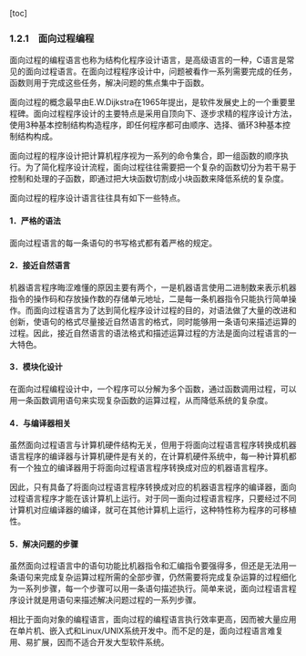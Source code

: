 [toc]

### 1.2.1　面向过程编程

面向过程的编程语言也称为结构化程序设计语言，是高级语言的一种，C语言是常见的面向过程语言。在面向过程程序设计中，问题被看作一系列需要完成的任务，函数则用于完成这些任务，解决问题的焦点集中于函数。

面向过程的概念最早由E.W.Dijkstra在1965年提出，是软件发展史上的一个重要里程碑。面向过程程序设计的主要特点是采用自顶向下、逐步求精的程序设计方法，使用3种基本控制结构构造程序，即任何程序都可由顺序、选择、循环3种基本控制结构构成。

面向过程的程序设计把计算机程序视为一系列的命令集合，即一组函数的顺序执行。为了简化程序设计流程，面向过程往往需要把一个复杂的函数切分为若干易于控制和处理的子函数，即通过把大块函数切割成小块函数来降低系统的复杂度。

面向过程的程序设计语言往往具有如下一些特点。

#### 1．严格的语法

面向过程语言的每一条语句的书写格式都有着严格的规定。

#### 2．接近自然语言

机器语言程序晦涩难懂的原因主要有两个，一是机器语言使用二进制数来表示机器指令的操作码和存放操作数的存储单元地址，二是每一条机器指令只能执行简单操作。而面向过程语言为了达到简化程序设计过程的目的，对语法做了大量的改进和创新，使语句的格式尽量接近自然语言的格式，同时能够用一条语句来描述运算的过程。因此，接近自然语言的语法格式和描述运算过程的方法是面向过程语言的一大特色。

#### 3．模块化设计

在面向过程编程设计中，一个程序可以分解为多个函数，通过函数调用过程，可以用一条函数调用语句来实现复杂函数的运算过程，从而降低系统的复杂度。

#### 4．与编译器相关

虽然面向过程语言与计算机硬件结构无关，但用于将面向过程语言程序转换成机器语言程序的编译器与计算机硬件是有关的，在计算机硬件系统中，每一种计算机都有一个独立的编译器用于将面向过程语言程序转换成对应的机器语言程序。

因此，只有具备了将面向过程语言程序转换成对应的机器语言程序的编译器，面向过程语言程序才能在该计算机上运行。对于同一面向过程语言程序，只要经过不同计算机对应编译器的编译，就可在其他计算机上运行，这种特性称为程序的可移植性。

#### 5．解决问题的步骤

虽然面向过程语言中的语句功能比机器指令和汇编指令要强得多，但还是无法用一条语句来完成复杂运算过程所需的全部步骤，仍然需要将完成复杂运算的过程细化为一系列步骤，每一个步骤可以用一条语句描述执行。简单来说，面向过程语言程序设计就是用语句来描述解决问题过程的一系列步骤。

相比于面向对象的编程语言，面向过程的编程语言执行效率更高，因而被大量应用在单片机、嵌入式和Linux/UNIX系统开发中。而不足的是，面向过程语言难复用、易扩展，因而不适合开发大型软件系统。

